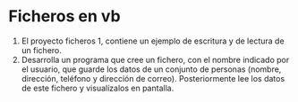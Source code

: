 # Ficheros en **vb**

1. El proyecto ficheros 1, contiene un ejemplo de escritura y de lectura de un fichero.
2. Desarrolla un programa que cree un fichero, con el nombre indicado por el usuario, que guarde los datos de un conjunto de personas (nombre, dirección, teléfono y dirección de correo). Posteriormente lee los datos de este fichero y visualízalos en pantalla.
